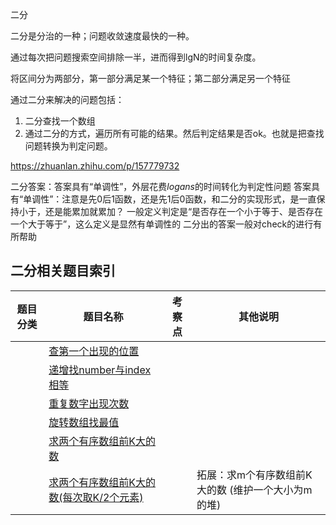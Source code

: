二分

二分是分治的一种；问题收敛速度最快的一种。

通过每次把问题搜索空间排除一半，进而得到lgN的时间复杂度。

将区间分为两部分，第一部分满足某一个特征；第二部分满足另一个特征

通过二分来解决的问题包括：

1. 二分查找一个数组
2. 通过二分的方式，遍历所有可能的结果。然后判定结果是否ok。也就是把查找问题转换为判定问题。

https://zhuanlan.zhihu.com/p/157779732

二分答案：答案具有“单调性”，外层花费$log ans$的时间转化为判定性问题
答案具有“单调性”：注意是先0后1函数，还是先1后0函数，和二分的实现形式，是一直保持小于，还是能累加就累加？ 一般定义判定是“是否存在一个小于等于、是否存在一个大于等于”，这么定义是显然有单调性的
二分出的答案一般对check的进行有所帮助

## 二分相关题目索引

|  题目分类 | 题目名称 |考察点   |其他说明|
|  ----  | ---- |----  |----  |
|| [查第一个出现的位置](getNumberOfK.html)  ||
|| [递增找number与index相等](getNumberSameAsIndex.html)  ||
|| [重复数字出现次数](moving_cnt.html)  ||
|| [旋转数组找最值](find_min_in_rotated_array.html)  ||
|| [求两个有序数组前K大的数](combination_permutation.html)  ||
|| [求两个有序数组前K大的数(每次取K/2个元素)](combination_permutation.html)  ||拓展：求m个有序数组前K大的数 (维护一个大小为m的堆)|